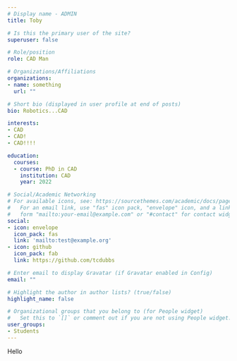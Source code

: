 ```yaml
---
# Display name - ADMIN
title: Toby

# Is this the primary user of the site?
superuser: false

# Role/position
role: CAD Man

# Organizations/Affiliations
organizations:
- name: something
  url: ""

# Short bio (displayed in user profile at end of posts)
bio: Robotics...CAD

interests:
- CAD
- CAD!
- CAD!!!!

education:
  courses:
  - course: PhD in CAD
    institution: CAD
    year: 2022

# Social/Academic Networking
# For available icons, see: https://sourcethemes.com/academic/docs/page-builder/#icons
#   For an email link, use "fas" icon pack, "envelope" icon, and a link in the
#   form "mailto:your-email@example.com" or "#contact" for contact widget.
social:
- icon: envelope
  icon_pack: fas
  link: 'mailto:test@example.org'
- icon: github
  icon_pack: fab
  link: https://github.com/tcdubbs

# Enter email to display Gravatar (if Gravatar enabled in Config)
email: ""

# Highlight the author in author lists? (true/false)
highlight_name: false

# Organizational groups that you belong to (for People widget)
#   Set this to `[]` or comment out if you are not using People widget.
user_groups:
- Students
---
```


Hello
